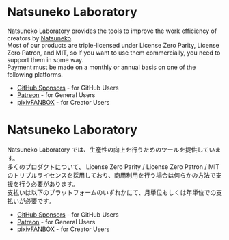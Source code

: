 # Natsuneko Laboratory

Natsuneko Laboratory provides the tools to improve the work efficiency of creators by [Natsuneko](https://twitter.com/6jz).  
Most of our products are triple-licensed under License Zero Parity, License Zero Patron, and MIT, so if you want to use them commercially, you need to support them in some way.  
Payment must be made on a monthly or annual basis on one of the following platforms.

* [GitHub Sponsors](https://github.com/mika-f) - for GitHub Users
* [Patreon](https://www.patreon.com/natsuneko_vrc) - for General Users
* [pixivFANBOX](https://https://natsuneko.fanbox.cc/) - for Creator Users


# Natsuneko Laboratory

Natsuneko Laboratory では、生産性の向上を行うためのツールを提供しています。  
多くのプロダクトについて、 License Zero Parity / License Zero Patron / MIT のトリプルライセンスを採用しており、商用利用を行う場合は何らかの方法で支援を行う必要があります。  
支払いは以下のプラットフォームのいずれかにて、月単位もしくは年単位での支払いが必要です。

* [GitHub Sponsors](https://github.com/mika-f) - for GitHub Users
* [Patreon](https://www.patreon.com/natsuneko_vrc) - for General Users
* [pixivFANBOX](https://https://natsuneko.fanbox.cc/) - for Creator Users
